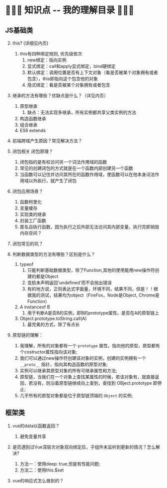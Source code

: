 # 🚌🚌🚌 知识点 -- 我的理解目录 🚌🚌🚌

## JS基础类



2. this? (详细见内页)
   1. this有四种绑定规则, 优先级依次
      1. new绑定：指向实例
      2. 显式绑定：call和apply显式绑定，bind硬绑定
      3. 默认绑定：调用位置是否有上下文对象（看是否被某个对象拥有或者包含），this即指向这个包含他的对象
      4. 隐式绑定：看是否被某个对象拥有或者包含






3. 继承的方法有哪些？优缺点是什么？（详见内页）
   1. 原型继承
      1. 缺点：无法实现多继承，所有实例都共享父类实例的方法
   2. 构造函数继承
   3. 组合继承
   4. ES6 extends

4. 前端跨域产生原因？常见解决方法？

5. 闭包相关 闭包原理？
   1. 闭包指的是有权访问另一个词法作用域的函数
   2. 常见的创建闭包的方式就是在一个函数内部创建另一个函数
   3. 当函数可以记住并访问其所在的函数作用域，使函数可以在他本身词法作用域以外执行，就产生了闭包

6. 闭包应用场景？
   1. 函数柯里化
   2. 变量缓存
   3. 实现类的继承
   4. 封装工厂函数
   5. 匿名自执行函数，因为执行之后外部无法访问其内部变量，执行完即销毁内存空间？

7.  闭包常见的坑？

8.  判断数据类型的方法有哪些？区别是什么？
    1. typeof
       1. 只能判断基础数据类型，除了Function,其他的使用能用new操作符创建的都是Object
       2. 变脸未声明返回'undefined'而不会抛出错误
       3. 有的地方说，正则表达式字面量，环境不同，结果不同，但是！！根据我的测试，结果均为object（FireFox，Node是Object, Chrome是Function）
    2. A instanceof B
       1. 用于判断A是否B的实例，即B的prototype属性，是否在A的原型链上
    3. Object.prototype.toString.call(A)
       1. 最完美的方式，除了有点长

9.  原型链的理解：
    1.  我理解，所有的对象都有一个 `prototype` 属性，指向他的原型，原型都有个costructor属性指向该对象;
    2.  我们可以通过new操作符创建该对象的实例，创建的实例拥有一个 `__proto__` 指针，指向其构造函数的原型对象;
    3.  实例可以继承其原型对象的所有可继承属性和方法;
    4.  原型链，当我们在一个对象上查找某属性的时候，若该对象有，就直接返回，若没有，则沿着原型链继续向上查到，查找到 OBject.prototype 即停止;
    5.  几乎所有的原型对象都是位于原型链顶端的 `Object` 的实例;


## 框架类
1. vue的data以函数返回？
   1. 避免变量共享

2. 是否遇到过Vue深层次对象双向绑定后，子组件未监听到更新的情况？怎么解决?
   1. 方法一：使用deep: true,但是有性能问题;
   2. 方法二：使用this.$set

3. vue的响应式怎么做到的？






